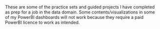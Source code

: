 These are some of the practice sets and guided projects I have completed as prep for a job in the data domain. Some contents/visualizations in some of my PowerBI dashboards will not work because they require a paid PowerBI licence to work as intended.
